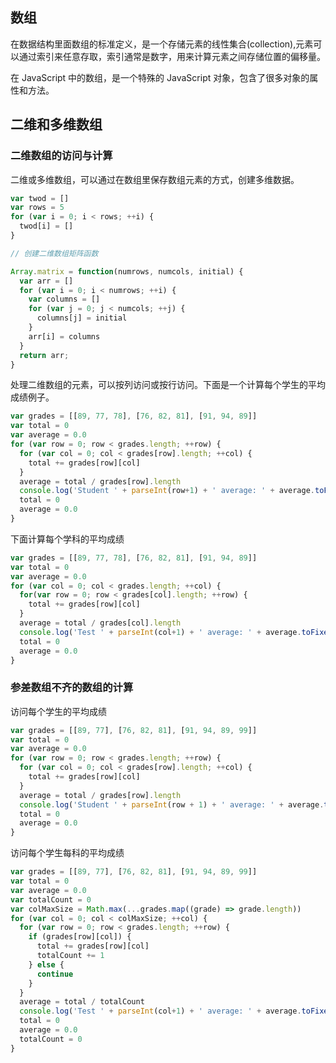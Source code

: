## 数组

在数据结构里面数组的标准定义，是一个存储元素的线性集合(collection),元素可以通过索引来任意存取，索引通常是数字，用来计算元素之间存储位置的偏移量。

在 JavaScript 中的数组，是一个特殊的 JavaScript 对象，包含了很多对象的属性和方法。


## 二维和多维数组

### 二维数组的访问与计算

二维或多维数组，可以通过在数组里保存数组元素的方式，创建多维数据。

```js
var twod = []
var rows = 5
for (var i = 0; i < rows; ++i) {
  twod[i] = []
}

// 创建二维数组矩阵函数

Array.matrix = function(numrows, numcols, initial) {
  var arr = []
  for (var i = 0; i < numrows; ++i) {
    var columns = []
    for (var j = 0; j < numcols; ++j) {
      columns[j] = initial
    }
    arr[i] = columns
  }
  return arr;
}

```

处理二维数组的元素，可以按列访问或按行访问。下面是一个计算每个学生的平均成绩例子。

```js
var grades = [[89, 77, 78], [76, 82, 81], [91, 94, 89]]
var total = 0
var average = 0.0
for (var row = 0; row < grades.length; ++row) {
  for (var col = 0; col < grades[row].length; ++col) {
    total += grades[row][col]
  }
  average = total / grades[row].length
  console.log('Student ' + parseInt(row+1) + ' average: ' + average.toFixed(2))
  total = 0
  average = 0.0
}
```

下面计算每个学科的平均成绩

```js
var grades = [[89, 77, 78], [76, 82, 81], [91, 94, 89]]
var total = 0
var average = 0.0
for (var col = 0; col < grades.length; ++col) {
  for(var row = 0; row < grades[col].length; ++row) {
    total += grades[row][col]
  }
  average = total / grades[col].length
  console.log('Test ' + parseInt(col+1) + ' average: ' + average.toFixed(2))
  total = 0
  average = 0.0
}
```

### 参差数组不齐的数组的计算

访问每个学生的平均成绩

```js
var grades = [[89, 77], [76, 82, 81], [91, 94, 89, 99]]
var total = 0
var average = 0.0
for (var row = 0; row < grades.length; ++row) {
  for (var col = 0; col < grades[row].length; ++col) {
    total += grades[row][col]
  }
  average = total / grades[row].length
  console.log('Student ' + parseInt(row + 1) + ' average: ' + average.toFixed(2))
  total = 0
  average = 0.0
}
```

访问每个学生每科的平均成绩

```js
var grades = [[89, 77], [76, 82, 81], [91, 94, 89, 99]]
var total = 0
var average = 0.0
var totalCount = 0
var colMaxSize = Math.max(...grades.map((grade) => grade.length))
for (var col = 0; col < colMaxSize; ++col) {
  for (var row = 0; row < grades.length; ++row) {
    if (grades[row][col]) {
      total += grades[row][col]
      totalCount += 1
    } else {
      continue
    }
  }
  average = total / totalCount
  console.log('Test ' + parseInt(col+1) + ' average: ' + average.toFixed(2))
  total = 0
  average = 0.0
  totalCount = 0
}
```
